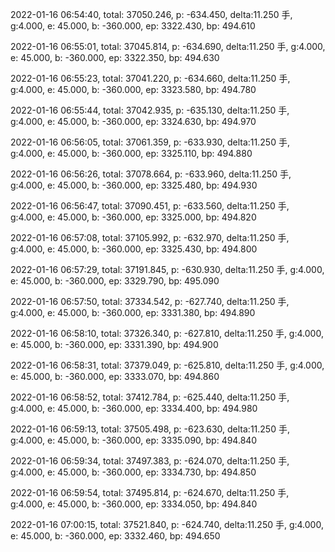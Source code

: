 2022-01-16 06:54:40, total: 37050.246, p: -634.450, delta:11.250 手, g:4.000, e: 45.000, b: -360.000, ep: 3322.430, bp: 494.610

2022-01-16 06:55:01, total: 37045.814, p: -634.690, delta:11.250 手, g:4.000, e: 45.000, b: -360.000, ep: 3322.350, bp: 494.630

2022-01-16 06:55:23, total: 37041.220, p: -634.660, delta:11.250 手, g:4.000, e: 45.000, b: -360.000, ep: 3323.580, bp: 494.780

2022-01-16 06:55:44, total: 37042.935, p: -635.130, delta:11.250 手, g:4.000, e: 45.000, b: -360.000, ep: 3324.630, bp: 494.970

2022-01-16 06:56:05, total: 37061.359, p: -633.930, delta:11.250 手, g:4.000, e: 45.000, b: -360.000, ep: 3325.110, bp: 494.880

2022-01-16 06:56:26, total: 37078.664, p: -633.960, delta:11.250 手, g:4.000, e: 45.000, b: -360.000, ep: 3325.480, bp: 494.930

2022-01-16 06:56:47, total: 37090.451, p: -633.560, delta:11.250 手, g:4.000, e: 45.000, b: -360.000, ep: 3325.000, bp: 494.820

2022-01-16 06:57:08, total: 37105.992, p: -632.970, delta:11.250 手, g:4.000, e: 45.000, b: -360.000, ep: 3325.430, bp: 494.800

2022-01-16 06:57:29, total: 37191.845, p: -630.930, delta:11.250 手, g:4.000, e: 45.000, b: -360.000, ep: 3329.790, bp: 495.090

2022-01-16 06:57:50, total: 37334.542, p: -627.740, delta:11.250 手, g:4.000, e: 45.000, b: -360.000, ep: 3331.380, bp: 494.890

2022-01-16 06:58:10, total: 37326.340, p: -627.810, delta:11.250 手, g:4.000, e: 45.000, b: -360.000, ep: 3331.390, bp: 494.900

2022-01-16 06:58:31, total: 37379.049, p: -625.810, delta:11.250 手, g:4.000, e: 45.000, b: -360.000, ep: 3333.070, bp: 494.860

2022-01-16 06:58:52, total: 37412.784, p: -625.440, delta:11.250 手, g:4.000, e: 45.000, b: -360.000, ep: 3334.400, bp: 494.980

2022-01-16 06:59:13, total: 37505.498, p: -623.630, delta:11.250 手, g:4.000, e: 45.000, b: -360.000, ep: 3335.090, bp: 494.840

2022-01-16 06:59:34, total: 37497.383, p: -624.070, delta:11.250 手, g:4.000, e: 45.000, b: -360.000, ep: 3334.730, bp: 494.850

2022-01-16 06:59:54, total: 37495.814, p: -624.670, delta:11.250 手, g:4.000, e: 45.000, b: -360.000, ep: 3334.050, bp: 494.840

2022-01-16 07:00:15, total: 37521.840, p: -624.740, delta:11.250 手, g:4.000, e: 45.000, b: -360.000, ep: 3332.460, bp: 494.650